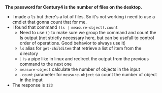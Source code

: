 **The password for Century4 is the number of files on the desktop.**

- I made a `ls` but there's a lot of files. So it's not working i need to use a cmdlet that gonna count that for me.
- I found that command `(ls | measure-object).count`
	- Need to use `()` to make sure we group the command and count the ls output (not strictly necessary here, but can be usefull to control order of operations. Good behavior to always use it)
	- `ls` alias for `get-childitem` that retrieve a list of item from the directory
	- `|` is a pipe like in linux and redirect the output from the previous command to the next one
	- `measure-object` calculate the number of objects in the input
	- `.count` parameter for `measure-object` so count the number of object in the input
- The response is `123`
